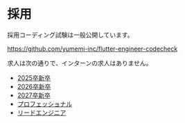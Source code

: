 # 採用

採用コーディング試験は一般公開しています。

https://github.com/yumemi-inc/flutter-engineer-codecheck

求人は次の通りで、インターンの求人はありません。

- [2025卒新卒]
- [2026卒新卒]
- [2027卒新卒]
- [プロフェッショナル]
- [リードエンジニア]

<!-- Links -->

[2025卒新卒]: https://hrmos.co/pages/yumemi/jobs/101000002500

[2026卒新卒]: https://hrmos.co/pages/yumemi/jobs/101000002600

[2027卒新卒]: https://hrmos.co/pages/yumemi/jobs/101000002700

[プロフェッショナル]: https://hrmos.co/pages/yumemi/jobs/1791024548071079948

[リードエンジニア]: https://hrmos.co/pages/yumemi/jobs/1733762895981203458
